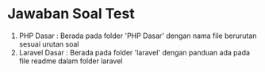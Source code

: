# Jawaban Soal Test 
1.  PHP Dasar : Berada pada folder 'PHP Dasar' dengan nama file berurutan sesuai urutan soal
2.  Laravel Dasar : Berada pada folder 'laravel' dengan panduan ada pada file readme dalam folder laravel